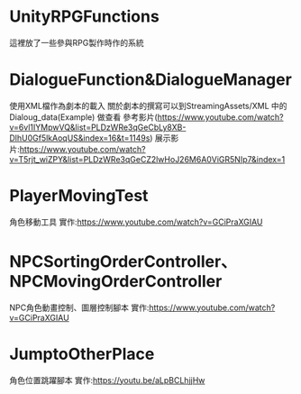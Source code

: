 # UnityRPGFunctions
這裡放了一些參與RPG製作時作的系統

# DialogueFunction&DialogueManager

使用XML檔作為劇本的載入
關於劇本的撰寫可以到StreamingAssets/XML 中的 Dialoug_data(Example) 做查看
參考影片(https://www.youtube.com/watch?v=6vl1IYMpwVQ&list=PLDzWRe3qGeCbLy8XB-DlhU0Gf5lkAoqUS&index=16&t=1149s)
展示影片:https://www.youtube.com/watch?v=T5rjt_wiZPY&list=PLDzWRe3qGeCZ2lwHoJ26M6A0ViGR5NIp7&index=1

# PlayerMovingTest
角色移動工具
實作:https://www.youtube.com/watch?v=GCiPraXGIAU


# NPCSortingOrderController、NPCMovingOrderController
NPC角色動畫控制、圖層控制腳本
實作:https://www.youtube.com/watch?v=GCiPraXGIAU


# JumptoOtherPlace
角色位置跳躍腳本
實作:https://youtu.be/aLpBCLhjjHw
